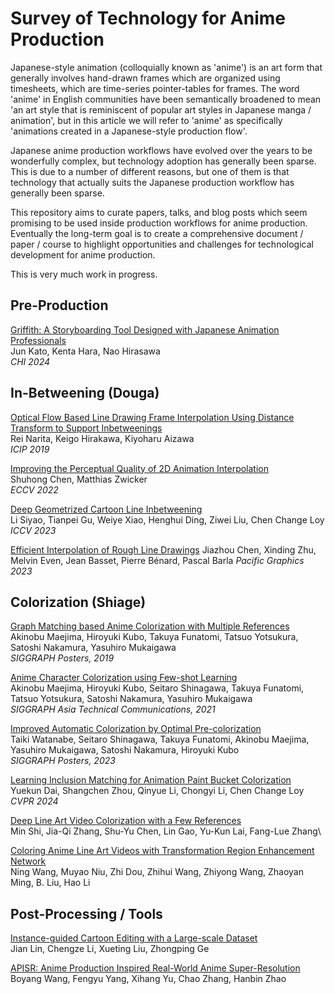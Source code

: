 # Survey of Technology for Anime Production

Japanese-style animation (colloquially known as 'anime') is an art form that generally involves hand-drawn frames which are organized using timesheets, which are time-series pointer-tables for frames. The word 'anime' in English communities have been semantically broadened to mean 'an art style that is reminiscent of popular art styles in Japanese manga / animation', but in this article we will refer to 'anime' as specifically 'animations created in a Japanese-style production flow'. 

Japanese anime production workflows have evolved over the years to be wonderfully complex, but technology adoption has generally been sparse. This is due to a number of different reasons, but one of them is that technology that actually suits the Japanese production workflow has generally been sparse. 

This repository aims to curate papers, talks, and blog posts which seem promising to be used inside production workflows for anime production. Eventually the long-term goal is to create a comprehensive document / paper / course to highlight opportunities and challenges for technological development for anime production.

This is very much work in progress.

## Pre-Production

[Griffith: A Storyboarding Tool Designed with Japanese Animation Professionals](https://research.archinc.jp/en/griffith/)\
Jun Kato, Kenta Hara, Nao Hirasawa\
_CHI 2024_

## In-Betweening (Douga)

[Optical Flow Based Line Drawing Frame Interpolation Using Distance Transform to Support Inbetweenings](https://ieeexplore.ieee.org/document/8803506)\
Rei Narita, Keigo Hirakawa, Kiyoharu Aizawa\
_ICIP 2019_

[Improving the Perceptual Quality of 2D Animation Interpolation](https://arxiv.org/abs/2111.12792)\
Shuhong Chen, Matthias Zwicker\
_ECCV 2022_

[Deep Geometrized Cartoon Line Inbetweening](https://github.com/lisiyao21/AnimeInbet)\
Li Siyao, Tianpei Gu, Weiye Xiao, Henghui Ding, Ziwei Liu, Chen Change Loy\
_ICCV 2023_

[Efficient Interpolation of Rough Line Drawings](https://inria.hal.science/hal-04202841)
Jiazhou Chen, Xinding Zhu, Melvin Even, Jean Basset, Pierre Bénard, Pascal Barla
_Pacific Graphics 2023_

## Colorization (Shiage)

[Graph Matching based Anime Colorization with Multiple References](https://dl.acm.org/doi/abs/10.1145/3306214.3338560)\
Akinobu Maejima, Hiroyuki Kubo, Takuya Funatomi, Tatsuo Yotsukura, Satoshi Nakamura, Yasuhiro Mukaigawa\
_SIGGRAPH Posters, 2019_

[Anime Character Colorization using Few-shot Learning](https://dl.acm.org/doi/10.1145/3478512.3488604)\
Akinobu Maejima, Hiroyuki Kubo, Seitaro Shinagawa, Takuya Funatomi, Tatsuo Yotsukura, Satoshi Nakamura, Yasuhiro Mukaigawa\
_SIGGRAPH Asia Technical Communications, 2021_

[Improved Automatic Colorization by Optimal Pre-colorization](https://dl.acm.org/doi/abs/10.1145/3588028.3603669)\
Taiki Watanabe, Seitaro Shinagawa, Takuya Funatomi, Akinobu Maejima, Yasuhiro Mukaigawa, Satoshi Nakamura, Hiroyuki Kubo\
_SIGGRAPH Posters, 2023_

[Learning Inclusion Matching for Animation Paint Bucket Colorization](https://github.com/ykdai/BasicPBC)\
Yuekun Dai, Shangchen Zhou, Qinyue Li, Chongyi Li, Chen Change Loy\
_CVPR 2024_

[Deep Line Art Video Colorization with a Few References](https://arxiv.org/abs/2003.10685)\
Min Shi, Jia-Qi Zhang, Shu-Yu Chen, Lin Gao, Yu-Kun Lai, Fang-Lue Zhang\

[Coloring Anime Line Art Videos with Transformation Region Enhancement Network
](https://dl.acm.org/doi/abs/10.1016/j.patcog.2023.109562)\
Ning Wang, Muyao Niu, Zhi Dou, Zhihui Wang, Zhiyong Wang, Zhaoyan Ming, B. Liu, Hao Li

## Post-Processing / Tools

[Instance-guided Cartoon Editing with a Large-scale Dataset](https://cartoonsegmentation.github.io)\
Jian Lin, Chengze Li, Xueting Liu, Zhongping Ge

[APISR: Anime Production Inspired Real-World Anime Super-Resolution](https://arxiv.org/abs/2403.01598)\
Boyang Wang, Fengyu Yang, Xihang Yu, Chao Zhang, Hanbin Zhao


